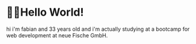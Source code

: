 # 👋🏻Hello World!

hi i'm fabian and 33 years old and i'm actually studying at a bootcamp for web development at neue Fische GmbH.




